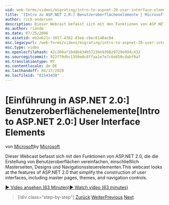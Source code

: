 ```yaml
---
uid: web-forms/videos/migrating/intro-to-aspnet-20-user-interface-elements
title: '[Intro zu ASP.NET 2.0:] Benutzeroberflächenelemente | Microsoft Docs'
author: rick-anderson
description: Dieser Webcast befasst sich mit den Funktionen von ASP.NET 2.0, die die Erstellung von Benutzeroberflächen vereinfachen, einschließlich Masterseiten, Designs und Navigationssteuerelementen.
ms.author: riande
ms.date: 07/25/2006
ms.assetid: eb2e621c-3017-4382-83ee-cbec8148ac04
msc.legacyurl: /web-forms/videos/migrating/intro-to-aspnet-20-user-interface-elements
msc.type: video
ms.openlocfilehash: 42c208af1048b834b57236e936829729e894c432
ms.sourcegitcommit: 022f79dbc1350e0c6ffaa1e7e7c6e850cdabf9af
ms.translationtype: MT
ms.contentlocale: de-DE
ms.lasthandoff: 04/17/2020
ms.locfileid: "81543430"
---
```

# <a name="intro-to-aspnet-20-user-interface-elements"></a><span data-ttu-id="7500d-103">[Einführung in ASP.NET 2.0:] Benutzeroberflächenelemente</span><span class="sxs-lookup"><span data-stu-id="7500d-103">[Intro to ASP.NET 2.0:] User Interface Elements</span></span>

<span data-ttu-id="7500d-104">von [Microsoft](https://github.com/microsoft)</span><span class="sxs-lookup"><span data-stu-id="7500d-104">by [Microsoft](https://github.com/microsoft)</span></span>

<span data-ttu-id="7500d-105">Dieser Webcast befasst sich mit den Funktionen von ASP.NET 2.0, die die Erstellung von Benutzeroberflächen vereinfachen, einschließlich Masterseiten, Designs und Navigationssteuerelementen.</span><span class="sxs-lookup"><span data-stu-id="7500d-105">This webcast looks at the features of ASP.NET 2.0 that simplify the construction of user interfaces, including master pages, themes, and navigation controls.</span></span>

[<span data-ttu-id="7500d-106">&#9654; Video ansehen (63 Minuten)</span><span class="sxs-lookup"><span data-stu-id="7500d-106">&#9654; Watch video (63 minutes)</span></span>](https://channel9.msdn.com/Blogs/ASP-NET-Site-Videos/intro-to-aspnet-20-user-interface-elements)

> [!div class="step-by-step"]
> <span data-ttu-id="7500d-107">[Zurück](intro-to-aspnet-20-aspnet-20-fundamentals.md)
> [Weiter](migrating-from-classic-asp-to-aspnet.md)</span><span class="sxs-lookup"><span data-stu-id="7500d-107">[Previous](intro-to-aspnet-20-aspnet-20-fundamentals.md)
[Next](migrating-from-classic-asp-to-aspnet.md)</span></span>
